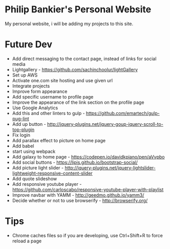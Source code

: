 # Philip Bankier's Personal Website
My personal website, i will be adding my projects to this site.
# Future Dev
* Add direct messaging to the contact page, instead of links for social media
* Lightgallery - https://github.com/sachinchoolur/lightGallery
* Set up AWS
* Activate one.com site hosting and use given url
* Integrate projects 
* Improve form appearance
* Add specific username to profile page
* Improve the appearance of the link section on the profile page
* Use Google Analytics
* Add this and other linters to gulp - https://github.com/emartech/gulp-pug-lint
* Add up button - http://jquery-plugins.net/jquery-goup-jquery-scroll-to-top-plugin
* Fix login 
* Add parallax effect to picture on home page
* Add babel
* start using webpack
* Add galaxy to home page - https://codepen.io/davidkpiano/pen/aVvpbo
* Add social buttons - https://lipis.github.io/bootstrap-social/
* Add picture light slider - http://jquery-plugins.net/jquery-lightslider-lightweight-responsive-content-slider
* Add quote slideshow
* Add responsive youtube player - https://github.com/carloscabo/responsive-youtube-player-with-playlist
* Improve navbar with YAMM - http://geedmo.github.io/yamm3/
* Decide whether or not to use browserify - http://browserify.org/

# Tips
* Chrome caches files so if you are developing, use Ctrl+Shift+R to force reload a page